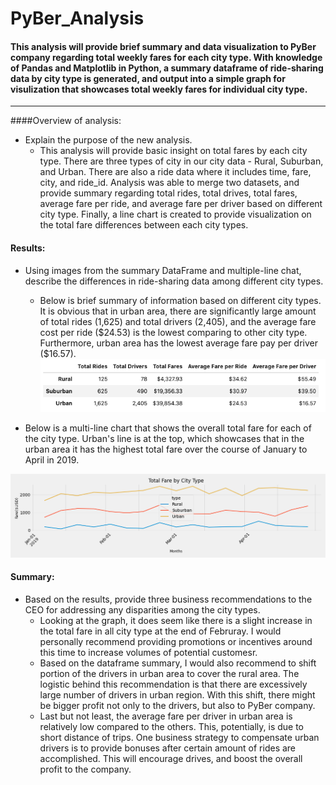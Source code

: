 # PyBer_Analysis
#### This analysis will provide brief summary and data visualization to PyBer company regarding total weekly fares for each city type. With knowledge of Pandas and Matplotlib in Python, a summary dataframe of ride-sharing data by city type is generated, and output into a simple graph for visulization that showcases total weekly fares for individual city type. 
---

####Overview of analysis:
- Explain the purpose of the new analysis.
  - This analysis will provide basic insight on total fares by each city type. There are three types of city in our city data - Rural, Suburban, and Urban. There are also a ride data where it includes time, fare, city, and ride_id. Analysis was able to merge two datasets, and provide summary regarding total rides, total drives, total fares, average fare per ride, and average fare per driver based on different city type. Finally, a line chart is created to provide visualization on the total fare differences between each city types. 
  
#### Results:
- Using images from the summary DataFrame and multiple-line chat, describe the differences in ride-sharing data among different city types. 
  - Below is brief summary of information based on different city types. It is obvious that in urban area, there are significantly large amount of total rides (1,625) and total drivers (2,405), and the average fare cost per ride (\$24.53) is the lowest comparing to other city type. Furthermore, urban area has the lowest average fare pay per driver ($16.57).
![df_summary.png](analysis/df_summary.png)

 - Below is a multi-line chart that shows the overall total fare for each of the city type. Urban's line is at the top, which showcases that in the urban area it has the highest total fare over the course of January to April in 2019.  

![PyBer_fare_summary.png](analysis/PyBer_fare_summary.png)

#### Summary:
- Based on the results, provide three business recommendations to the CEO for addressing any disparities among the city types.
  - Looking at the graph, it does seem like there is a slight increase in the total fare in all city type at the end of Februray. I would personally recommend providing promotions or incentives around this time to increase volumes of potential customesr. 
  - Based on the dataframe summary, I would also recommend to shift portion of the drivers in urban area to cover the rural area. The logistic behind this recommendation is that there are excessively large number of drivers in urban region. With this shift, there might be bigger profit not only to the drivers, but also to PyBer company. 
  - Last but not least, the average fare per driver in urban area is relatively low compared to the others. This, potentially, is due to short distance of trips. One business strategy to compensate urban drivers is to provide bonuses after certain amount of rides are accomplished. This will encourage drives, and boost the overall profit to the company. 


